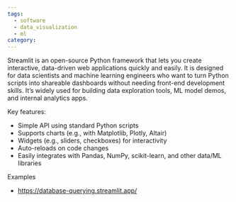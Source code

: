 ```yaml
---
tags:
  - software
  - data_visualization
  - ml
category:
---
```

Streamlit is an open-source Python framework that lets you create interactive, data-driven web applications quickly and easily. It is designed for data scientists and machine learning engineers who want to turn Python scripts into shareable dashboards without needing front-end development skills. It’s widely used for building data exploration tools, ML model demos, and internal analytics apps.

Key features:

- Simple API using standard Python scripts
- Supports charts (e.g., with Matplotlib, Plotly, Altair)
- Widgets (e.g., sliders, checkboxes) for interactivity
- Auto-reloads on code changes
- Easily integrates with Pandas, NumPy, scikit-learn, and other data/ML libraries

Examples
- https://database-querying.streamlit.app/
